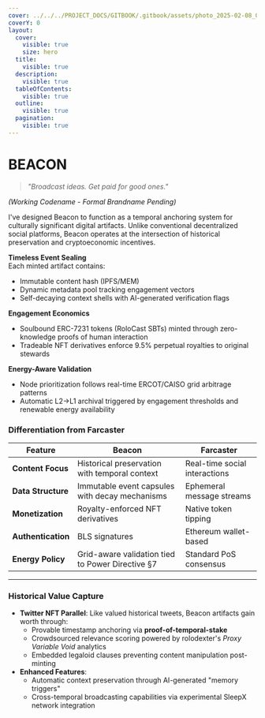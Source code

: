 ```yaml
---
cover: ../../../PROJECT_DOCS/GITBOOK/.gitbook/assets/photo_2025-02-08_07-40-03.jpg
coverY: 0
layout:
  cover:
    visible: true
    size: hero
  title:
    visible: true
  description:
    visible: true
  tableOfContents:
    visible: true
  outline:
    visible: true
  pagination:
    visible: true
---
```


# BEACON

> _"Broadcast ideas. Get paid for good ones."_

_(Working Codename - Formal Brandname Pending)_

I've designed Beacon to function as a temporal anchoring system for culturally significant digital artifacts. Unlike conventional decentralized social platforms, Beacon operates at the intersection of historical preservation and cryptoeconomic incentives.

**Timeless Event Sealing**\
Each minted artifact contains:

* Immutable content hash (IPFS/MEM)
* Dynamic metadata pool tracking engagement vectors
* Self-decaying context shells with AI-generated verification flags

**Engagement Economics**

* Soulbound ERC-7231 tokens (RoloCast SBTs) minted through zero-knowledge proofs of human interaction
* Tradeable NFT derivatives enforce 9.5% perpetual royalties to original stewards

**Energy-Aware Validation**

* Node prioritization follows real-time ERCOT/CAISO grid arbitrage patterns
* Automatic L2→L1 archival triggered by engagement thresholds and renewable energy availability

### **Differentiation from Farcaster**

| Feature            | Beacon                                           | Farcaster                     |
| ------------------ | ------------------------------------------------ | ----------------------------- |
| **Content Focus**  | Historical preservation with temporal context    | Real-time social interactions |
| **Data Structure** | Immutable event capsules with decay mechanisms   | Ephemeral message streams     |
| **Monetization**   | Royalty-enforced NFT derivatives                 | Native token tipping          |
| **Authentication** | BLS signatures                                   | Ethereum wallet-based         |
| **Energy Policy**  | Grid-aware validation tied to Power Directive §7 | Standard PoS consensus        |

***

### **Historical Value Capture**

* **Twitter NFT Parallel**: Like valued historical tweets, Beacon artifacts gain worth through:
  * Provable timestamp anchoring via **proof-of-temporal-stake**
  * Crowdsourced relevance scoring powered by rolodexter's _Proxy Variable Void_ analytics
  * Embedded legaloid clauses preventing content manipulation post-minting
* **Enhanced Features**:
  * Automatic context preservation through AI-generated "memory triggers"
  * Cross-temporal broadcasting capabilities via experimental SleepX network integration
